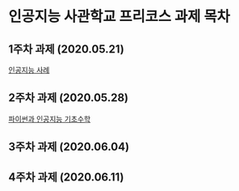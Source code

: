 # 인공지능 사관학교 프리코스 과제 목차

## 1주차 과제 (2020.05.21)

[인공지능 사례](https://github.com/myeongsoyi/soyi1/blob/master/1%EC%A3%BC%EC%B0%A8%20%EA%B3%BC%EC%A0%9C.ipynb)

## 2주차 과제 (2020.05.28)

[파이썬과 인공지능 기초수학](https://github.com/myeongsoyi/soyi1/blob/master/2%EC%A3%BC%EC%B0%A8%EA%B3%BC%EC%A0%9C.ipynb)

## 3주차 과제 (2020.06.04)



## 4주차 과제 (2020.06.11)
